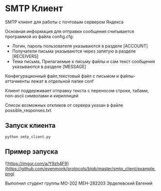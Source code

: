 # SMTP Клиент

SMTP клиент для работы с почтовым сервером Яндекса

Основная информация для отправки сообщения считывается программой из файла config.cfg:
* Логин, пароль пользователя указываются в разделе [ACCOUNT]
* Получатели письма указываются через запятую в разделе [RECEIVERS]
* Тема письма, Прилагаемые к письму файлы и сам текст сообщения указываются в разделе [MESSAGE] 

Конфигурационный файл,текстовый файл с письмом и файлы-аттачменты лежат в отдельной папке conf

Клиент поддерживает отправку текста с переносом строки, табами, non-ascii символами и кириллицей

Список возможных откликов от сервера указан в файле possible_responses.txt

## Запуск клиента
``` python smtp_client.py ```

## Пример запуска
![https://imgur.com/a/Y9zh4F9](https://github.com/evenmonk/protocols/blob/master/smtp_client/example.png)

Выполнил студент группы МО-202 МЕН-282203 Эрделевский Евгений
